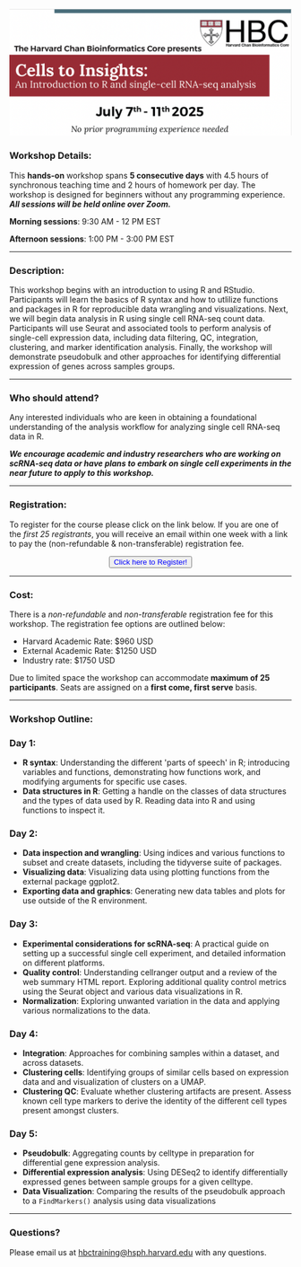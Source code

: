 <p align="center">
<img src="assets/images/cells_to_insights.png" width="1000">
</p>



### **Workshop Details:**
This **hands-on** workshop spans **5 consecutive days** with 4.5 hours of synchronous teaching time and 2 hours of homework per day. The workshop is designed for beginners without any programming experience. ***All sessions will be held online over Zoom.***

**Morning sessions**: 9:30 AM - 12 PM EST

**Afternoon sessions**: 1:00 PM - 3:00 PM EST

---

### **Description:**
This workshop begins with an introduction to using R and RStudio. Participants will learn the basics of R syntax and how to utlilize functions and packages in R for reproducible data wrangling and visualizations. Next, we will begin data analysis in R using single cell RNA-seq count data. Participants will use Seurat and associated tools to perform analysis of single-cell expression data, including data filtering, QC, integration, clustering, and marker identification analysis. Finally, the workshop will demonstrate pseudobulk and other approaches for identifying differential expression of genes across samples groups.

---

### **Who should attend?**

Any interested individuals who are keen in obtaining a foundational understanding of the analysis workflow for analyzing single cell RNA-seq data in R. 

***We encourage academic and industry researchers who are working on scRNA-seq data or have plans to embark on single cell experiments in the near future to apply to this workshop.***

---

### **Registration:**
To register for the course please click on the link below. If you are one of the *first 25 registrants*, you will receive an email within one week with a link to pay the (non-refundable & non-transferable) registration fee.

<!--
<div style="text-align:center">
	 <a><button name="button" style = "color: red" >Registration is now closed!</button></a>
</div>

-->

<div style="text-align:center">
	 <a><button name="button" style = "color: blue" onclick="location.href='https://harvard.az1.qualtrics.com/jfe/form/SV_9MFlOEFb3W5AfBA'">Click here to Register!</button></a>
</div>


<!-- This content will not appear in the rendered Markdown -->


---

### **Cost:**

There is a _non-refundable_ and _non-transferable_ registration fee for this workshop. The registration fee options are outlined below:

* Harvard Academic Rate: $960 USD
* External Academic Rate: $1250 USD
* Industry rate: $1750 USD

Due to limited space the workshop can accommodate **maximum of 25 participants**. Seats are assigned on a **first come, first serve** basis.

 
---

### **Workshop Outline:**

### **Day 1:**
* **R syntax**: Understanding the different 'parts of speech' in R; introducing variables and functions, demonstrating how functions work, and modifying arguments for specific use cases.
* **Data structures in R**: Getting a handle on the classes of data structures and the types of data used by R. Reading data into R and using functions to inspect it.
  
### **Day 2:**
* **Data inspection and wrangling**: Using indices and various functions to subset and create datasets, including the tidyverse suite of packages.
* **Visualizing data**: Visualizing data using plotting functions from the external package ggplot2.
* **Exporting data and graphics**: Generating new data tables and plots for use outside of the R environment.


### **Day 3:**
* **Experimental considerations for scRNA-seq**: A practical guide on setting up a successful single cell experiment, and detailed information on different platforms.
* **Quality control**: Understanding cellranger output and a review of the web summary HTML report. Exploring additional quality control metrics using the Seurat object and various data visualizations in R. 
* **Normalization**: Exploring unwanted variation in the data and applying various normalizations to the data.

### **Day 4:**
* **Integration**: Approaches for combining samples within a dataset, and across datasets.
* **Clustering cells**: Identifying groups of similar cells based on expression data and and visualization of clusters on a UMAP.
* **Clustering QC**: Evaluate whether clustering artifacts are present. Assess known cell type markers to derive the identity of the different cell types present amongst clusters.

### **Day 5:**
* **Pseudobulk**: Aggregating counts by celltype in preparation for differential gene expression analysis.
* **Differential expression analysis**: Using DESeq2 to identify differentially expressed genes between sample groups for a given celltype.
* **Data Visualization**: Comparing the results of the pseudobulk approach to a `FindMarkers()` analysis using data visualizations


---

### **Questions?**

Please email us at hbctraining@hsph.harvard.edu with any questions.

